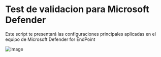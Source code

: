 # Test de validacion para Microsoft Defender
Este script te presentará las configuraciones principales aplicadas en el equipo de Microsoft Defender for EndPoint

![image](https://user-images.githubusercontent.com/114949611/198876619-2a6bcf85-c285-4de3-83ef-eb2ee53ecbb2.png)
